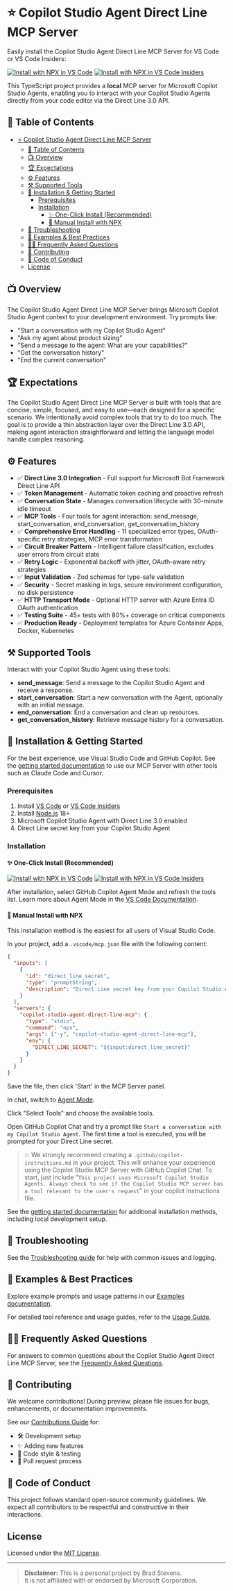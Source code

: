 # ⭐ Copilot Studio Agent Direct Line MCP Server

Easily install the Copilot Studio Agent Direct Line MCP Server for VS Code or VS Code Insiders:

[![Install with NPX in VS Code](https://img.shields.io/badge/VS_Code-Install_Copilot_Studio_MCP_Server-0098FF?style=flat-square&logo=visualstudiocode&logoColor=white)](https://insiders.vscode.dev/redirect/mcp/install?name=copilot-studio-agent-direct-line-mcp&config=%7B%22type%22%3A%22stdio%22%2C%22command%22%3A%22npx%22%2C%22args%22%3A%5B%22-y%22%2C%22copilot-studio-agent-direct-line-mcp%22%5D%2C%22env%22%3A%7B%22DIRECT_LINE_SECRET%22%3A%22%24%7Binput%3Adirect_line_secret%7D%22%7D%7D&inputs=%5B%7B%22id%22%3A%22direct_line_secret%22%2C%22type%22%3A%22promptString%22%2C%22description%22%3A%22Direct%20Line%20secret%20key%20from%20your%20Copilot%20Studio%20Agent%22%7D%5D)
[![Install with NPX in VS Code Insiders](https://img.shields.io/badge/VS_Code_Insiders-Install_Copilot_Studio_MCP_Server-24bfa5?style=flat-square&logo=visualstudiocode&logoColor=white)](https://insiders.vscode.dev/redirect/mcp/install?name=copilot-studio-agent-direct-line-mcp&quality=insiders&config=%7B%22type%22%3A%22stdio%22%2C%22command%22%3A%22npx%22%2C%22args%22%3A%5B%22-y%22%2C%22copilot-studio-agent-direct-line-mcp%22%5D%2C%22env%22%3A%7B%22DIRECT_LINE_SECRET%22%3A%22%24%7Binput%3Adirect_line_secret%7D%22%7D%7D&inputs=%5B%7B%22id%22%3A%22direct_line_secret%22%2C%22type%22%3A%22promptString%22%2C%22description%22%3A%22Direct%20Line%20secret%20key%20from%20your%20Copilot%20Studio%20Agent%22%7D%5D)

This TypeScript project provides a **local** MCP server for Microsoft Copilot Studio Agents, enabling you to interact with your Copilot Studio Agents directly from your code editor via the Direct Line 3.0 API.

## 📄 Table of Contents

- [⭐ Copilot Studio Agent Direct Line MCP Server](#-copilot-studio-agent-direct-line-mcp-server)
  - [📄 Table of Contents](#-table-of-contents)
  - [📺 Overview](#-overview)
  - [🏆 Expectations](#-expectations)
  - [⚙️ Features](#️-features)
  - [⚒️ Supported Tools](#️-supported-tools)
  - [🔌 Installation \& Getting Started](#-installation--getting-started)
    - [Prerequisites](#prerequisites)
    - [Installation](#installation)
      - [✨ One-Click Install (Recommended)](#-one-click-install-recommended)
      - [🧨 Manual Install with NPX](#-manual-install-with-npx)
  - [📝 Troubleshooting](#-troubleshooting)
  - [🎩 Examples \& Best Practices](#-examples--best-practices)
  - [🙋‍♀️ Frequently Asked Questions](#️-frequently-asked-questions)
  - [📌 Contributing](#-contributing)
  - [🤝 Code of Conduct](#-code-of-conduct)
  - [License](#license)

## 📺 Overview

The Copilot Studio Agent Direct Line MCP Server brings Microsoft Copilot Studio Agent context to your development environment. Try prompts like:

- "Start a conversation with my Copilot Studio Agent"
- "Ask my agent about product sizing"
- "Send a message to the agent: What are your capabilities?"
- "Get the conversation history"
- "End the current conversation"

## 🏆 Expectations

The Copilot Studio Agent Direct Line MCP Server is built with tools that are concise, simple, focused, and easy to use—each designed for a specific scenario. We intentionally avoid complex tools that try to do too much. The goal is to provide a thin abstraction layer over the Direct Line 3.0 API, making agent interaction straightforward and letting the language model handle complex reasoning.

## ⚙️ Features

- ✅ **Direct Line 3.0 Integration** - Full support for Microsoft Bot Framework Direct Line API
- ✅ **Token Management** - Automatic token caching and proactive refresh
- ✅ **Conversation State** - Manages conversation lifecycle with 30-minute idle timeout
- ✅ **MCP Tools** - Four tools for agent interaction: send_message, start_conversation, end_conversation, get_conversation_history
- ✅ **Comprehensive Error Handling** - 11 specialized error types, OAuth-specific retry strategies, MCP error transformation
- ✅ **Circuit Breaker Pattern** - Intelligent failure classification, excludes user errors from circuit state
- ✅ **Retry Logic** - Exponential backoff with jitter, OAuth-aware retry strategies
- ✅ **Input Validation** - Zod schemas for type-safe validation
- ✅ **Security** - Secret masking in logs, secure environment configuration, no disk persistence
- ✅ **HTTP Transport Mode** - Optional HTTP server with Azure Entra ID OAuth authentication
- ✅ **Testing Suite** - 45+ tests with 80%+ coverage on critical components
- ✅ **Production Ready** - Deployment templates for Azure Container Apps, Docker, Kubernetes

## ⚒️ Supported Tools

Interact with your Copilot Studio Agent using these tools:

- **send_message**: Send a message to the Copilot Studio Agent and receive a response.
- **start_conversation**: Start a new conversation with the Agent, optionally with an initial message.
- **end_conversation**: End a conversation and clean up resources.
- **get_conversation_history**: Retrieve message history for a conversation.

## 🔌 Installation & Getting Started

For the best experience, use Visual Studio Code and GitHub Copilot. See the [getting started documentation](./docs/GETTINGSTARTED.md) to use our MCP Server with other tools such as Claude Code and Cursor.

### Prerequisites

1. Install [VS Code](https://code.visualstudio.com/download) or [VS Code Insiders](https://code.visualstudio.com/insiders)
2. Install [Node.js](https://nodejs.org/en/download) 18+
3. Microsoft Copilot Studio Agent with Direct Line 3.0 enabled
4. Direct Line secret key from your Copilot Studio Agent

### Installation

#### ✨ One-Click Install (Recommended)

[![Install with NPX in VS Code](https://img.shields.io/badge/VS_Code-Install_Copilot_Studio_MCP_Server-0098FF?style=flat-square&logo=visualstudiocode&logoColor=white)](https://insiders.vscode.dev/redirect/mcp/install?name=copilot-studio-agent-direct-line-mcp&config=%7B%22type%22%3A%22stdio%22%2C%22command%22%3A%22npx%22%2C%22args%22%3A%5B%22-y%22%2C%22copilot-studio-agent-direct-line-mcp%22%5D%2C%22env%22%3A%7B%22DIRECT_LINE_SECRET%22%3A%22%24%7Binput%3Adirect_line_secret%7D%22%7D%7D&inputs=%5B%7B%22id%22%3A%22direct_line_secret%22%2C%22type%22%3A%22promptString%22%2C%22description%22%3A%22Direct%20Line%20secret%20key%20from%20your%20Copilot%20Studio%20Agent%22%7D%5D)
[![Install with NPX in VS Code Insiders](https://img.shields.io/badge/VS_Code_Insiders-Install_Copilot_Studio_MCP_Server-24bfa5?style=flat-square&logo=visualstudiocode&logoColor=white)](https://insiders.vscode.dev/redirect/mcp/install?name=copilot-studio-agent-direct-line-mcp&quality=insiders&config=%7B%22type%22%3A%22stdio%22%2C%22command%22%3A%22npx%22%2C%22args%22%3A%5B%22-y%22%2C%22copilot-studio-agent-direct-line-mcp%22%5D%2C%22env%22%3A%7B%22DIRECT_LINE_SECRET%22%3A%22%24%7Binput%3Adirect_line_secret%7D%22%7D%7D&inputs=%5B%7B%22id%22%3A%22direct_line_secret%22%2C%22type%22%3A%22promptString%22%2C%22description%22%3A%22Direct%20Line%20secret%20key%20from%20your%20Copilot%20Studio%20Agent%22%7D%5D)

After installation, select GitHub Copilot Agent Mode and refresh the tools list. Learn more about Agent Mode in the [VS Code Documentation](https://code.visualstudio.com/docs/copilot/chat/chat-agent-mode).

#### 🧨 Manual Install with NPX

This installation method is the easiest for all users of Visual Studio Code.

In your project, add a `.vscode/mcp.json` file with the following content:

```json
{
  "inputs": [
    {
      "id": "direct_line_secret",
      "type": "promptString",
      "description": "Direct Line secret key from your Copilot Studio Agent"
    }
  ],
  "servers": {
    "copilot-studio-agent-direct-line-mcp": {
      "type": "stdio",
      "command": "npx",
      "args": ["-y", "copilot-studio-agent-direct-line-mcp"],
      "env": {
        "DIRECT_LINE_SECRET": "${input:direct_line_secret}"
      }
    }
  }
}
```

Save the file, then click 'Start' in the MCP Server panel.

In chat, switch to [Agent Mode](https://code.visualstudio.com/blogs/2025/02/24/introducing-copilot-agent-mode).

Click "Select Tools" and choose the available tools.

Open GitHub Copilot Chat and try a prompt like `Start a conversation with my Copilot Studio Agent`. The first time a tool is executed, you will be prompted for your Direct Line secret.

> 💥 We strongly recommend creating a `.github/copilot-instructions.md` in your project. This will enhance your experience using the Copilot Studio MCP Server with GitHub Copilot Chat.
> To start, just include "`This project uses Microsoft Copilot Studio Agents. Always check to see if the Copilot Studio MCP server has a tool relevant to the user's request`" in your copilot instructions file.

See the [getting started documentation](./docs/GETTINGSTARTED.md) for additional installation methods, including local development setup.

## 📝 Troubleshooting

See the [Troubleshooting guide](./docs/TROUBLESHOOTING.md) for help with common issues and logging.

## 🎩 Examples & Best Practices

Explore example prompts and usage patterns in our [Examples documentation](./docs/EXAMPLES.md).

For detailed tool reference and usage guides, refer to the [Usage Guide](./docs/USAGE_GUIDE.md).

## 🙋‍♀️ Frequently Asked Questions

For answers to common questions about the Copilot Studio Agent Direct Line MCP Server, see the [Frequently Asked Questions](./docs/FAQ.md).

## 📌 Contributing

We welcome contributions! During preview, please file issues for bugs, enhancements, or documentation improvements.

See our [Contributions Guide](./CONTRIBUTING.md) for:

- 🛠️ Development setup
- ✨ Adding new features
- 📝 Code style & testing
- 🔄 Pull request process

## 🤝 Code of Conduct

This project follows standard open-source community guidelines. We expect all contributors to be respectful and constructive in their interactions.

## License

Licensed under the [MIT License](./LICENSE.md).

---

> **Disclaimer:** This is a personal project by Brad Stevens.  
> It is not affiliated with or endorsed by Microsoft Corporation.
